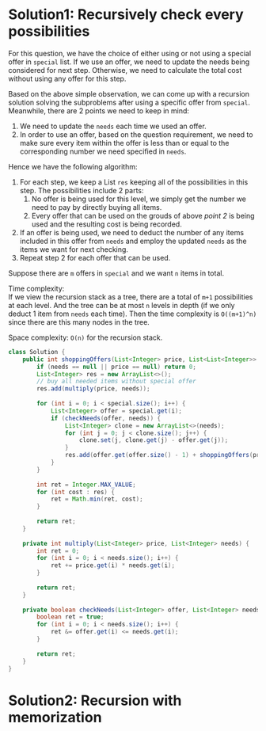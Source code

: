 # Solution1: Recursively check every possibilities

For this question, we have the choice of either using or not using a special offer in `special` list. If we use an offer, we need to update the needs being considered for next step. Otherwise, we need to calculate the total cost without using any offer for this step.

Based on the above simple observation, we can come up with a recursion solution solving the subproblems after using a specific offer from `special`. Meanwhile, there are 2 points we need to keep in mind:   
1. We need to update the `needs` each time we used an offer.  
2. In order to use an offer, based on the question requirement, we need to make sure every item within the offer is less than or equal to the corresponding number we need specified in `needs`.  

Hence we have the following algorithm:  

1. For each step, we keep a List `res` keeping all of the possibilities in this step. The possibilities include 2 parts:   
    1. No offer is being used for this level, we simply get the number we need to pay by directly buying all items.   
    2. Every offer that can be used on the grouds of above _point 2_ is being used and the resulting cost is being recorded.   
2. If an offer is being used, we need to deduct the number of any items included in this offer from `needs` and employ the updated `needs` as the items we want for next checking.  
3. Repeat step 2 for each offer that can be used.   

Suppose there are `m` offers in `special` and we want `n` items in total.    

Time complexity:   
If we view the recursion stack as a tree, there are a total of `m+1` possibilities at each level. And the tree can be at most `n` levels in depth (if we only deduct 1 item from `needs` each time). Then the time complexity is `O((m+1)^n)` since there are this many nodes in the tree.  

Space complexity: `O(n)` for the recursion stack.  

```Java
class Solution {
    public int shoppingOffers(List<Integer> price, List<List<Integer>> special, List<Integer> needs) {
        if (needs == null || price == null) return 0;
        List<Integer> res = new ArrayList<>();
        // buy all needed items without special offer
        res.add(multiply(price, needs));
        
        for (int i = 0; i < special.size(); i++) {
            List<Integer> offer = special.get(i);
            if (checkNeeds(offer, needs)) {
                List<Integer> clone = new ArrayList<>(needs);
                for (int j = 0; j < clone.size(); j++) {
                    clone.set(j, clone.get(j) - offer.get(j));
                }
                res.add(offer.get(offer.size() - 1) + shoppingOffers(price, special, clone));
            }
        }
        
        int ret = Integer.MAX_VALUE;
        for (int cost : res) {
            ret = Math.min(ret, cost);
        }
        
        return ret;
    }
    
    private int multiply(List<Integer> price, List<Integer> needs) {
        int ret = 0;
        for (int i = 0; i < needs.size(); i++) {
            ret += price.get(i) * needs.get(i);
        }
        
        return ret;
    }
    
    private boolean checkNeeds(List<Integer> offer, List<Integer> needs) {
        boolean ret = true;
        for (int i = 0; i < needs.size(); i++) {
            ret &= offer.get(i) <= needs.get(i);
        }
        
        return ret;
    }
}
```

# Solution2: Recursion with memorization  



```Java

```

